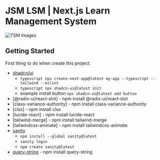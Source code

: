 # JSM LSM | Next.js Learn Management System

![TSM Images](https://github.com/nuhptr/nextjs-tsm/assets/50306963/7080c205-d417-43f3-9c5d-3a54f5e57731)

## Getting Started

First thing to do when create this project.

- [shadcn/ui](https://ui.shadcn.com/docs/installation/next)
  - `typescript npx create-next-app@latest my-app --typescript --tailwind --eslint `
  - `typescript npx shadcn-ui@latest init `
  - example install button `npx shadcn-ui@latest add button`
- [@radix-ui/react-slot] - npm install @radix-ui/react-slot
- [class-variance-authority] - npm install class-variance-authority
- [clsx] - npm install clsx
- [lucide-react] - npm install lucide-react
- [tailwind-merge] - npm install tailwind-merge
- [tailwindcss-animate] - npm install tailwindcss-animate
- [sanity](https://www.sanity.io/docs/cli)
  - `npm install --global sanity@latest`
  - `sanity login`
  - `npm create sanity@latest`
- [query-string](https://www.npmjs.com/package/query-string) - npm install query-string
